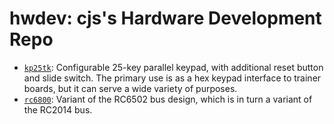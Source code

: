 hwdev: cjs's Hardware Development Repo
======================================

- [`kp25tk`]: Configurable 25-key parallel keypad, with additional reset
  button and slide switch. The primary use is as a hex keypad interface to
  trainer boards, but it can serve a wide variety of purposes.
- [`rc6800`]: Variant of the RC6502 bus design, which is in turn a variant of
  the RC2014 bus.


<!-------------------------------------------------------------------->
[`kp25tk`]: ./kp25tk/
[`rc6800`]: ./rc6800/

